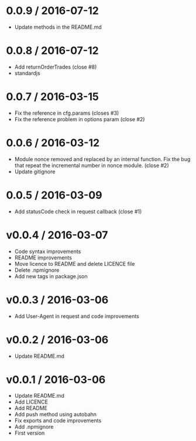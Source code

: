
0.0.9 / 2016-07-12
==================

  * Update methods in the README.md

0.0.8 / 2016-07-12
==================

  * Add returnOrderTrades (close #8)
  * standardjs

0.0.7 / 2016-03-15
==================

  * Fix the reference in cfg.params (closes #3)
  * Fix the reference problem in options param (close #2)

0.0.6 / 2016-03-12
==================

  * Module nonce removed and replaced by an internal function. Fix the bug that repeat the incremental number in nonce module. (close #2)
  * Update gitignore

0.0.5 / 2016-03-09
==================

  * Add statusCode check in request callback (close #1)

v0.0.4 / 2016-03-07
===================

  * Code syntax improvements
  * README improvements
  * Move licence to README and delete LICENCE file
  * Delete .npmignore
  * Add new tags in package.json

v0.0.3 / 2016-03-06
===================

  * Add User-Agent in request and code improvements

v0.0.2 / 2016-03-06
===================

  * Update README.md

v0.0.1 / 2016-03-06
===================

  * Update README.md
  * Add LICENCE
  * Add README
  * Add push method using autobahn
  * Fix exports and code improvements
  * Add .npmignore
  * First version
